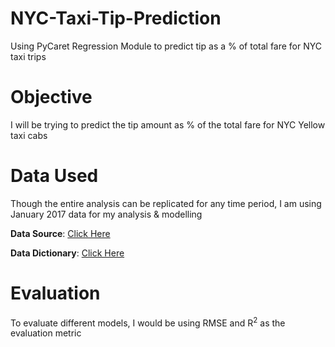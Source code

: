 # NYC-Taxi-Tip-Prediction
Using PyCaret Regression Module to predict tip as a % of total fare for NYC taxi trips

# Objective
I will be trying to predict the tip amount as % of the total fare for NYC Yellow taxi cabs

# Data Used
Though the entire analysis can be replicated for any time period, I am using January 2017 data for my analysis & modelling

**Data Source**: [Click Here](https://s3.amazonaws.com/nyc-tlc/trip+data/yellow_tripdata_2017-01.csv)

**Data Dictionary**: [Click Here](https://www1.nyc.gov/assets/tlc/downloads/pdf/data_dictionary_trip_records_yellow.pdf)

# Evaluation
To evaluate different models, I would be using RMSE and R<sup>2</sup> as the evaluation metric
